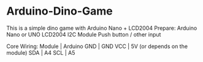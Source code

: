 # Arduino-Dino-Game
This is a simple dino game with Arduino Nano + LCD2004 
Prepare:
Arduino Nano or UNO
LCD2004 I2C Module
Push button / other input

Core Wiring:
Module | Arduino 
GND    | GND
VCC    | 5V (or depends on the module)
SDA    | A4
SCL    | A5
